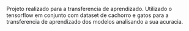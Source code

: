 Projeto realizado para a transferencia de aprendizado. Utilizado o tensorflow em conjunto com dataset de cachorro e gatos para a transferencia de aprendizado dos modelos analisando a sua acuracia.
